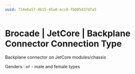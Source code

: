 ```yaml
---
uuid: 714e6a57-8b15-45a0-acc0-fb005437dfa5
---
```

# Brocade | JetCore | Backplane Connector Connection Type

Backplane connector on JetCore modules/chassis

Genders
: `mf` - male and female types
